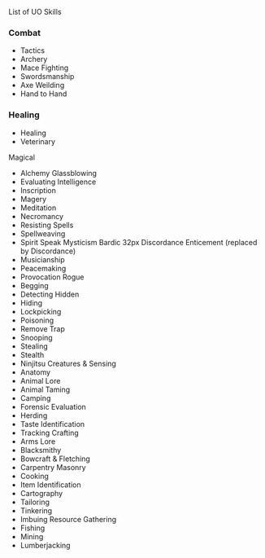 
List of UO Skills

### Combat

-  Tactics
-  Archery
-  Mace Fighting
-  Swordsmanship
-  Axe Weilding
-  Hand to Hand

### Healing

-  Healing
-  Veterinary

Magical
-  Alchemy
Glassblowing
-  Evaluating Intelligence
-  Inscription
-  Magery
-  Meditation
-  Necromancy
-  Resisting Spells
-  Spellweaving
-  Spirit Speak
Mysticism
Bardic
32px Discordance
Enticement (replaced by Discordance)
-  Musicianship
-  Peacemaking
-  Provocation
Rogue
-  Begging
-  Detecting Hidden
-  Hiding
-  Lockpicking
-  Poisoning
-  Remove Trap
-  Snooping
-  Stealing
-  Stealth
-  Ninjitsu
Creatures & Sensing
-  Anatomy
-  Animal Lore
-  Animal Taming
-  Camping
-  Forensic Evaluation
-  Herding
-  Taste Identification
-  Tracking
Crafting
-  Arms Lore
-  Blacksmithy
-  Bowcraft & Fletching
-  Carpentry
Masonry
-  Cooking
-  Item Identification
-  Cartography
-  Tailoring
-  Tinkering
-  Imbuing
Resource Gathering
-  Fishing
-  Mining
-  Lumberjacking

